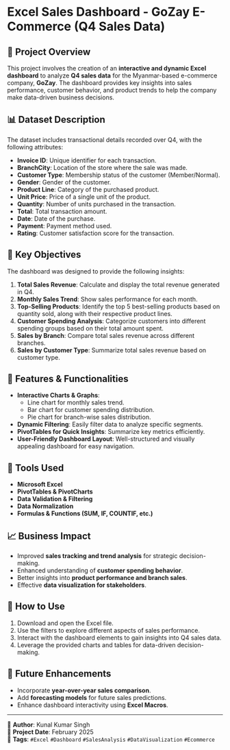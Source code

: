 # Excel Sales Dashboard - GoZay E-Commerce (Q4 Sales Data)

## 📌 Project Overview
This project involves the creation of an **interactive and dynamic Excel dashboard** to analyze **Q4 sales data** for the Myanmar-based e-commerce company, **GoZay**. The dashboard provides key insights into sales performance, customer behavior, and product trends to help the company make data-driven business decisions.

## 📊 Dataset Description
The dataset includes transactional details recorded over Q4, with the following attributes:

- **Invoice ID**: Unique identifier for each transaction.
- **BranchCity**: Location of the store where the sale was made.
- **Customer Type**: Membership status of the customer (Member/Normal).
- **Gender**: Gender of the customer.
- **Product Line**: Category of the purchased product.
- **Unit Price**: Price of a single unit of the product.
- **Quantity**: Number of units purchased in the transaction.
- **Total**: Total transaction amount.
- **Date**: Date of the purchase.
- **Payment**: Payment method used.
- **Rating**: Customer satisfaction score for the transaction.

## 🎯 Key Objectives
The dashboard was designed to provide the following insights:

1. **Total Sales Revenue**: Calculate and display the total revenue generated in Q4.
2. **Monthly Sales Trend**: Show sales performance for each month.
3. **Top-Selling Products**: Identify the top 5 best-selling products based on quantity sold, along with their respective product lines.
4. **Customer Spending Analysis**: Categorize customers into different spending groups based on their total amount spent.
5. **Sales by Branch**: Compare total sales revenue across different branches.
6. **Sales by Customer Type**: Summarize total sales revenue based on customer type.

## 📌 Features & Functionalities
- **Interactive Charts & Graphs**: 
  - Line chart for monthly sales trend.
  - Bar chart for customer spending distribution.
  - Pie chart for branch-wise sales distribution.
- **Dynamic Filtering**: Easily filter data to analyze specific segments.
- **PivotTables for Quick Insights**: Summarize key metrics efficiently.
- **User-Friendly Dashboard Layout**: Well-structured and visually appealing dashboard for easy navigation.

## 📂 Tools Used
- **Microsoft Excel**
- **PivotTables & PivotCharts**
- **Data Validation & Filtering**
- **Data Normalization**
- **Formulas & Functions (SUM, IF, COUNTIF, etc.)**

## 📈 Business Impact
- Improved **sales tracking and trend analysis** for strategic decision-making.
- Enhanced understanding of **customer spending behavior**.
- Better insights into **product performance and branch sales**.
- Effective **data visualization for stakeholders**.

## 🚀 How to Use
1. Download and open the Excel file.
2. Use the filters to explore different aspects of sales performance.
3. Interact with the dashboard elements to gain insights into Q4 sales data.
4. Leverage the provided charts and tables for data-driven decision-making.

## 📢 Future Enhancements
- Incorporate **year-over-year sales comparison**.
- Add **forecasting models** for future sales predictions.
- Enhance dashboard interactivity using **Excel Macros**.

---

📌 **Author**: Kunal Kumar Singh  
📅 **Project Date**: February 2025  
💼 **Tags**: `#Excel` `#Dashboard` `#SalesAnalysis` `#DataVisualization` `#Ecommerce`

